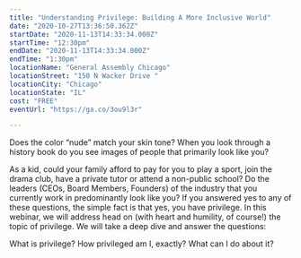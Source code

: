 ```yaml
---
title: "Understanding Privilege: Building A More Inclusive World"
date: "2020-10-27T13:36:50.362Z"
startDate: "2020-11-13T14:33:34.000Z"
startTime: "12:30pm"
endDate: "2020-11-13T14:33:34.000Z"
endTime: "1:30pm"
locationName: "General Assembly Chicago"
locationStreet: "150 N Wacker Drive "
locationCity: "Chicago"
locationState: "IL"
cost: "FREE"
eventUrl: "https://ga.co/3ou9l3r"

---
```


Does the color “nude” match your skin tone? When you look through a history book do you see images of people that primarily look like you?

As a kid, could your family afford to pay for you to play a sport, join the drama club, have a private tutor or attend a non-public school?
Do the leaders (CEOs, Board Members, Founders) of the industry that you currently work in predominantly look like you?
If you answered yes to any of these questions, the simple fact is that yes, you have privilege.
In this webinar, we will address head on (with heart and humility, of course!) the topic of privilege. We will take a deep dive and answer the questions:

What is privilege?
How privileged am I, exactly?
What can I do about it?

